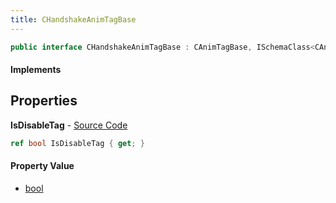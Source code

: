 ```yaml
---
title: CHandshakeAnimTagBase
---
```


```csharp
public interface CHandshakeAnimTagBase : CAnimTagBase, ISchemaClass<CAnimTagBase>, ISchemaClass<CHandshakeAnimTagBase>, ISchemaField, ISchemaClass, INativeHandle
```

#### Implements

## Properties

**IsDisableTag** - [Source Code](https://github.com/swiftly-solution/swiftlys2/blob/main/managed/src/SwiftlyS2.Generated/Schemas/Interfaces/CHandshakeAnimTagBase.cs#L16)

```csharp
ref bool IsDisableTag { get; }
```

#### Property Value

- [bool](https://learn.microsoft.com/dotnet/api/system.boolean)


